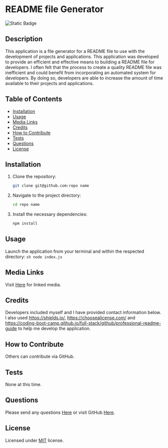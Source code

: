 # README file Generator
  ![Static Badge](https://img.shields.io/badge/License-MIT-green)
  ## Description
  This application is a file generator for a README file to use with the development of projects and applications. This application was developed to provide an efficient and effective means to building a README file for developers. I often felt that the process to create a quality README file was inefficient and could benefit from incorporating an automated system for developers. By doing so, developers are able to increase the amount of time available to their projects and applications. 
  ## Table of Contents
   - [Installation](#installation)
   - [Usage](#usage)
   - [Media Links](#media-links)
   - [Credits](#credits)
   - [How to Contribute](#how-to-contribute)
   - [Tests](#tests)
   - [Questions](#questions)
   - [License](#license)
  ## Installation
1. Clone the repository:
    ```sh
    git clone git@github.com:repo name
    ```
2. Navigate to the project directory:
    ```sh
    cd repo name
    ```
3. Install the necessary dependencies:
    ```sh
    npm install 
    ``` 
  ## Usage
  Launch the application from your terminal and within the respected directory:
    ```sh
    node index.js
    ```
  ## Media Links
  Visit [Here](https://www.youtube.com/@mountedshooter32) for linked media.
  ## Credits
  Developers included myself and I have provided contact information below. I also used https://shields.io/, https://choosealicense.com/ and https://coding-boot-camp.github.io/full-stack/github/professional-readme-guide to help me develop the application. 
  ## How to Contribute
  Others can contribute via GitHub.
  ## Tests
  None at this time.
  ## Questions
  Please send any questions [Here](mailto:williams.daniel.c@gmail.com) or visit GitHub [Here](https://github.com/dcwilliams2).
  ## License
  Licensed under [MIT](https://choosealicense.com/licenses/mit) license.
